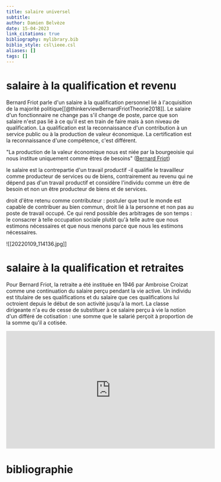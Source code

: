 ```yaml
---
title: salaire universel
subtitle:
author: Damien Belvèze
date: 15-04-2023
link_citations: true
bibliography: mylibrary.bib
biblio_style: csl\ieee.csl
aliases: []
tags: []
---
```


# salaire à la qualification et revenu

Bernard Friot parle d'un salaire à la qualification personnel lié à l'acquisition de la majorité politique[[@thinkerviewBernardFriotTheorie2018]]. 
Le salaire d'un fonctionnaire ne change pas s'il change de poste, parce que son salaire n'est pas lié à ce qu'il est en train de faire mais à son niveau de qualification. La qualification est la reconnaissance d'un contribution à un service public ou à la production de valeur économique. La certification est la reconnaissance d'une compétence, c'est différent. 

"La production de la valeur économique nous est niée par la bourgeoisie qui nous institue uniquement comme êtres de besoins" ([Bernard Friot](https://www.youtube.com/watch?v=zrS-OkFTLkc))

le salaire est la contrepartie d'un travail productif -il qualifie le travailleur comme producteur de services ou de biens, contrairement au revenu qui ne dépend pas d'un travail productif et considère l'individu comme un être de besoin et non un être producteur de biens et de services. 

droit d'être retenu comme contributeur : postuler que tout le monde est capable de contribuer au bien commun, droit lié à la personne et non pas au poste de travail occupé. Ce qui rend possible des arbitrages de son temps : le consacrer à telle occupation sociale plutôt qu'à telle autre que nous estimons nécessaires et que nous menons parce que nous les estimons nécessaires. 

![[20220109_114136.jpg]]

# salaire à la qualification et retraites

Pour Bernard Friot, la retraite a été instituée en 1946 par Ambroise Croizat comme une continuation du salaire perçu pendant la vie active.  Un individu est titulaire de ses qualifications et du salaire que ces qualifications lui octroient depuis le début de son activité jusqu'à la mort.
La classe dirigeante n'a eu de cesse de substituer à ce salaire perçu à vie la notion d'un différé de cotisation : une somme que le salarié perçoit à proportion de la somme qu'il a cotisée.

<iframe width="560" height="315" src="https://www.youtube.com/embed/OZ9wTeWodko?start=1456" title="YouTube video player" frameborder="0" allow="accelerometer; autoplay; clipboard-write; encrypted-media; gyroscope; picture-in-picture; web-share" allowfullscreen></iframe>


# bibliographie

